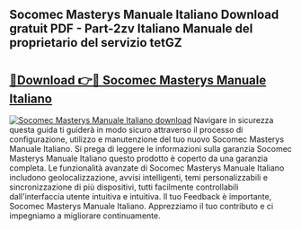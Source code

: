 ## Socomec Masterys Manuale Italiano Download gratuit PDF - Part-2zv Italiano Manuale del proprietario del servizio tetGZ

# <h2><a href="http://dfffngx.blite.top/?on=Socomec+Masterys+Manuale+Italiano">🔗Download 👉🔴 Socomec Masterys Manuale Italiano</a></h2>

[![Socomec Masterys Manuale Italiano download](https://i.imgur.com/lujVjoI.png)](http://dfffngx.blite.top/?on=Socomec+Masterys+Manuale+Italiano)
Navigare in sicurezza questa guida ti guiderà in modo sicuro attraverso il processo di configurazione, utilizzo e manutenzione del tuo nuovo Socomec Masterys Manuale Italiano. Si prega di leggere le informazioni sulla garanzia Socomec Masterys Manuale Italiano questo prodotto è coperto da una garanzia completa. Le funzionalità avanzate di Socomec Masterys Manuale Italiano includono geolocalizzazione, avvisi intelligenti, temi personalizzabili e sincronizzazione di più dispositivi, tutti facilmente controllabili dall'interfaccia utente intuitiva e intuitiva. Il tuo Feedback è importante, Socomec Masterys Manuale Italiano. Apprezziamo il tuo contributo e ci impegniamo a migliorare continuamente.
